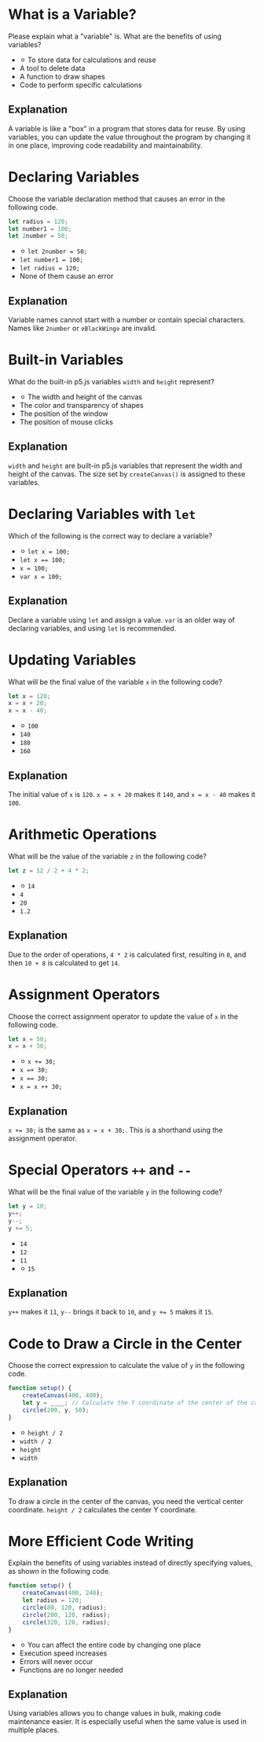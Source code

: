 # What is a Variable?

Please explain what a "variable" is. What are the benefits of using variables?

-   ⚪︎ To store data for calculations and reuse
-   A tool to delete data
-   A function to draw shapes
-   Code to perform specific calculations

## Explanation

A variable is like a "box" in a program that stores data for reuse. By using variables, you can update the value throughout the program by changing it in one place, improving code readability and maintainability.

# Declaring Variables

Choose the variable declaration method that causes an error in the following code.

```js
let radius = 120;
let number1 = 100;
let 2number = 50;
```

-   ⚪︎ `let 2number = 50;`
-   `let number1 = 100;`
-   `let radius = 120;`
-   None of them cause an error

## Explanation

Variable names cannot start with a number or contain special characters. Names like `2number` or `✞BlackWing✞` are invalid.

# Built-in Variables

What do the built-in p5.js variables `width` and `height` represent?

-   ⚪︎ The width and height of the canvas
-   The color and transparency of shapes
-   The position of the window
-   The position of mouse clicks

## Explanation

`width` and `height` are built-in p5.js variables that represent the width and height of the canvas. The size set by `createCanvas()` is assigned to these variables.

# Declaring Variables with `let`

Which of the following is the correct way to declare a variable?

-   ⚪︎ `let x = 100;`
-   `let x == 100;`
-   `x = 100;`
-   `var x = 100;`

## Explanation

Declare a variable using `let` and assign a value. `var` is an older way of declaring variables, and using `let` is recommended.

# Updating Variables

What will be the final value of the variable `x` in the following code?

```js
let x = 120;
x = x + 20;
x = x - 40;
```

-   ⚪︎ `100`
-   `140`
-   `180`
-   `160`

## Explanation

The initial value of `x` is `120`. `x = x + 20` makes it `140`, and `x = x - 40` makes it `100`.

# Arithmetic Operations

What will be the value of the variable `z` in the following code?

```js
let z = 12 / 2 + 4 * 2;
```

-   ⚪︎ `14`
-   `4`
-   `20`
-   `1.2`

## Explanation

Due to the order of operations, `4 * 2` is calculated first, resulting in `8`, and then `10 + 8` is calculated to get `14`.

# Assignment Operators

Choose the correct assignment operator to update the value of `x` in the following code.

```js
let x = 50;
x = x + 30;
```

-   ⚪︎ `x += 30;`
-   `x =+ 30;`
-   `x == 30;`
-   `x = x ++ 30;`

## Explanation

`x += 30;` is the same as `x = x + 30;`. This is a shorthand using the assignment operator.

# Special Operators `++` and `--`

What will be the final value of the variable `y` in the following code?

```js
let y = 10;
y++;
y--;
y += 5;
```

-   `14`
-   `12`
-   `11`
-   ⚪︎ `15`

## Explanation

`y++` makes it `11`, `y--` brings it back to `10`, and `y += 5` makes it `15`.

# Code to Draw a Circle in the Center

Choose the correct expression to calculate the value of `y` in the following code.

```js
function setup() {
    createCanvas(400, 400);
    let y = ____; // Calculate the Y coordinate of the center of the canvas
    circle(200, y, 50);
}
```

-   ⚪︎ `height / 2`
-   `width / 2`
-   `height`
-   `width`

## Explanation

To draw a circle in the center of the canvas, you need the vertical center coordinate. `height / 2` calculates the center Y coordinate.

# More Efficient Code Writing

Explain the benefits of using variables instead of directly specifying values, as shown in the following code.

```js
function setup() {
    createCanvas(400, 240);
    let radius = 120;
    circle(80, 120, radius);
    circle(200, 120, radius);
    circle(320, 120, radius);
}
```

-   ⚪︎ You can affect the entire code by changing one place
-   Execution speed increases
-   Errors will never occur
-   Functions are no longer needed

## Explanation

Using variables allows you to change values in bulk, making code maintenance easier. It is especially useful when the same value is used in multiple places.

